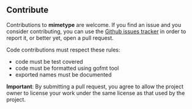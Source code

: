 ## Contribute
Contributions to **mimetype** are welcome. If you find an issue and you consider
contributing, you can use the [Github issues tracker](https://github.com/fahadsiddiqui/mimetype/issues)
in order to report it, or better yet, open a pull request.

Code contributions must respect these rules:
 - code must be test covered
 - code must be formatted using gofmt tool
 - exported names must be documented

**Important**: By submitting a pull request, you agree to allow the project
owner to license your work under the same license as that used by the project.

